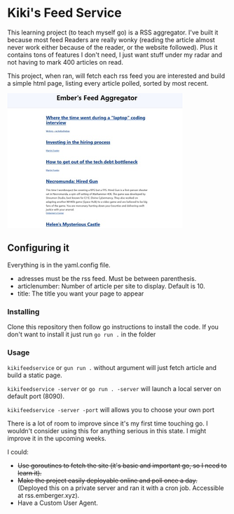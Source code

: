 # Kiki's Feed Service

This learning project (to teach myself go) is a RSS aggregator. I've built it because most feed Readers are really wonky (reading the article almost never work either because of the reader, or the website followed). Plus it contains tons of features I don't need, I just want stuff under my radar and not having to mark 400 articles on read.

This project, when ran, will fetch each rss feed you are interested and build a simple html page, listing every article polled, sorted by most recent.

![example](examplepicture.jpg)

## Configuring it

Everything is in the yaml.config file.
- adresses must be the rss feed. Must be between parenthesis.
- articlenumber: Number of article per site to display. Default is 10.
- title: The title you want your page to appear

### Installing 

Clone this repository then follow go instructions to install the code.
If you don't want to install it just run `go run .` in the folder

### Usage

`kikifeedservice` or `gun run .` without argument will just fetch article and build a static page.

`kikifeedservice -server` or `go run . -server` will launch a local server on default port (8090).

`kikifeedservice -server -port` will allows you to choose your own port

There is a lot of room to improve since it's my first time touching go. I wouldn't consider using this for anything serious in this state. I might improve it in the upcoming weeks.

I could: 
- ~~Use goroutines to fetch the site (it's basic and important go, so I need to learn it).~~ 
- ~~Make the project easily deployable online and poll once a day.~~ (Deployed this on a private 
server and ran it with a cron job. Accessible at rss.emberger.xyz).
- Have a Custom User Agent.
